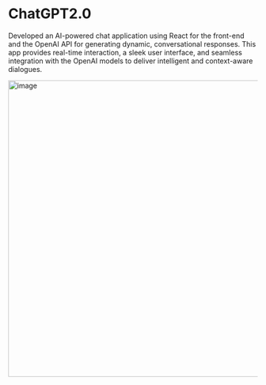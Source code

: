 # ChatGPT2.0
Developed an AI-powered chat application using React for the front-end and the OpenAI API for generating dynamic, conversational responses.
This app provides real-time interaction, a sleek user interface, and seamless integration with the OpenAI models to deliver intelligent and context-aware dialogues.


<img width="600" alt="image" src="https://github.com/priyankabgda111/ChatGPT2.0/assets/59289703/24032556-ee88-44c7-be33-e16d95815bf7">

